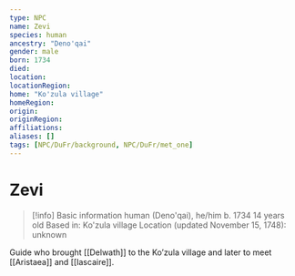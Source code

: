 ```yaml
---
type: NPC
name: Zevi
species: human
ancestry: "Deno'qai"
gender: male
born: 1734
died: 
location: 
locationRegion:
home: "Ko'zula village"
homeRegion:
origin:
originRegion:
affiliations: 
aliases: []
tags: [NPC/DuFr/background, NPC/DuFr/met_one]
---
```

# Zevi
>[!info] Basic information
>human (Deno'qai), he/him
>b. 1734
>14 years old
>Based in: Ko'zula village
>Location (updated November 15, 1748): unknown

Guide who brought [[Delwath]] to the Ko’zula village and later to meet [[Aristaea]] and [[Iascaire]].